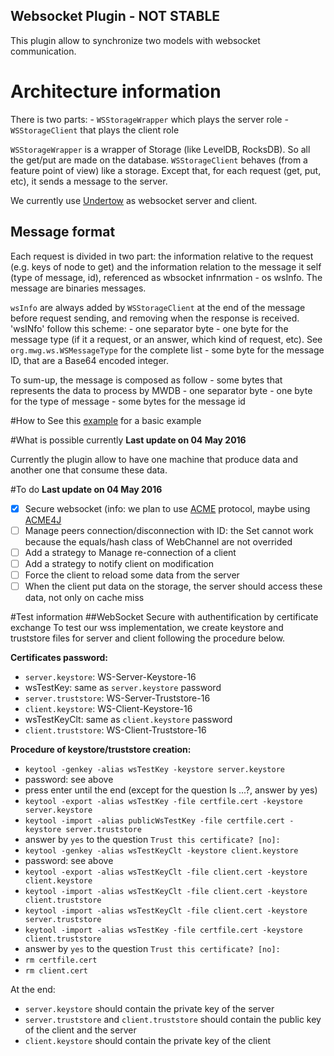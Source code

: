 Websocket Plugin - NOT STABLE
---

This plugin allow to synchronize two models with websocket communication.


# Architecture information 
There is two parts: 
    - `WSStorageWrapper` which plays the server role
    - `WSStorageClient` that plays the client role

`WSStorageWrapper` is a wrapper of Storage (like LevelDB, RocksDB). So all the get/put are made on the database.
`WSStorageClient` behaves (from a feature point of view) like a storage. Except that, for each request (get, put, etc), it sends a message to the server.

We currently use [Undertow](http://undertow.io/) as websocket server and client. 

## Message format
Each request is divided in two part: the information relative to the request (e.g. keys of node to get) and the information relation to the message it self (type of message, id), referenced as wbsocket infnrmation - os wsInfo. The message are binaries messages.

`wsInfo` are always added by `WSStorageClient` at the end of the message before request sending, and removing when the response is received.
'wsINfo' follow this scheme:
    - one separator byte
    - one byte for the message type (if it a request, or an answer, which kind of request, etc). See `org.mwg.ws.WSMessageType` for the complete list
    - some byte for the message ID, that are a Base64 encoded integer.
    
To sum-up, the message is composed as follow
    - some bytes that represents the data to process by MWDB
    - one separator byte
    - one byte for the type of message
    - some bytes for the message id



#How to
See this [example](https://github.com/kevoree-modeling/mwDB/blob/master/plugins/websocket/src/test/java/org/mwg/ws/Test.java) for a basic example

#What is possible currently 
**Last update on 04 May 2016**

Currently the plugin allow to have one machine that produce data and another one that consume these data.

#To do
**Last update on 04 May 2016**
- [x] Secure websocket (info: we plan to use [ACME](https://tools.ietf.org/html/draft-ietf-acme-acme-01) protocol, maybe using [ACME4J](https://github.com/shred/acme4j)
- [ ] Manage peers connection/disconnection with ID: the Set cannot work because the equals/hash class of WebChannel are not overrided
- [ ] Add a strategy to Manage re-connection of a client
- [ ] Add a strategy to notify client on modification
- [ ] Force the client to reload some data from the server
- [ ] When the client put data on the storage, the server should access these data, not only on cache miss

#Test information
##WebSocket Secure with authentification by certificate exchange
To test our wss implementation, we create keystore and truststore files for server and client following the procedure below.

**Certificates password:**
- `server.keystore`: WS-Server-Keystore-16
- wsTestKey: same as  `server.keystore` password
- `server.truststore`: WS-Server-Truststore-16
- `client.keystore`: WS-Client-Keystore-16
- wsTestKeyClt: same as `client.keystore` password
- `client.truststore`: WS-Client-Truststore-16

**Procedure of keystore/truststore creation:**
- `keytool -genkey -alias wsTestKey -keystore server.keystore`
- password: see above
- press enter until the end (except for the question Is ...?, answer by yes)
- `keytool -export -alias wsTestKey -file certfile.cert -keystore server.keystore`
- `keytool -import -alias publicWsTestKey -file certfile.cert -keystore server.truststore`
- answer by `yes` to the question `Trust this certificate? [no]:`
- `keytool -genkey -alias wsTestKeyClt -keystore client.keystore`
- password: see above
- `keytool -export -alias wsTestKeyClt -file client.cert -keystore client.keystore`
- `keytool -import -alias wsTestKeyClt -file client.cert -keystore client.truststore`
- `keytool -import -alias wsTestKeyClt -file client.cert -keystore server.truststore`
- `keytool -import -alias wsTestKey -file certfile.cert -keystore client.truststore`
- answer by `yes` to the question `Trust this certificate? [no]:`
- `rm certfile.cert`
- `rm client.cert`

At the end:
   - `server.keystore` should contain the private key of the server
   - `server.truststore` and `client.truststore` should contain the public key of the client and the server
   - `client.keystore` should contain the private key of the client